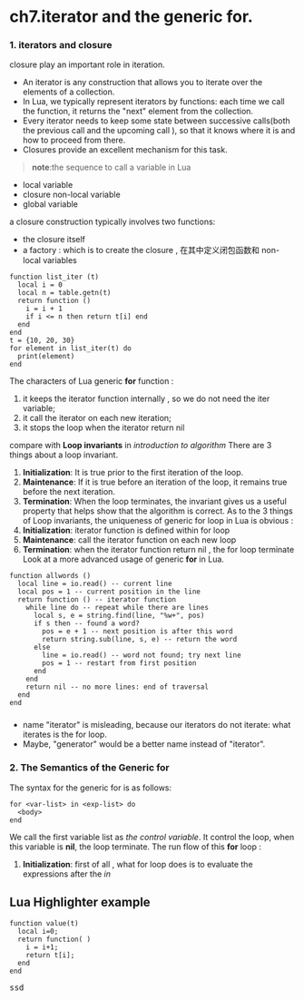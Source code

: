 ch7.iterator and the generic for.
===================

### 1. iterators and closure
closure play an important role in iteration.
  - An iterator is any construction that allows you to iterate over the elements of a collection.
  - In Lua, we typically represent iterators by functions: each time we call the function, it returns the "next" element from the collection.
  - Every iterator needs to keep some state between successive calls(both the previous call and the upcoming call ), so that it knows where it is and how to proceed from there.
  - Closures provide an excellent mechanism for this task.

> **note**:the sequence to call a variable in Lua
  + local variable
  + closure non-local variable 
  + global variable

a closure construction typically involves two functions: 
  + the closure itself
  + a factory : which is to create the closure , 在其中定义闭包函数和 non-local variables

```
function list_iter (t)
  local i = 0
  local n = table.getn(t)
  return function ()
    i = i + 1
    if i <= n then return t[i] end
  end
end
t = {10, 20, 30}
for element in list_iter(t) do
  print(element)
end
```
The characters of Lua generic **for** function :
1. it keeps the iterator function internally , so we do not need the iter variable;
2. it call the iterator on each new iteration;
3. it stops the loop when the iterator return nil

compare with **Loop invariants** in *introduction to algorithm*
There are 3 things about a loop invariant.
1. **Initialization**: It is true prior to the first iteration of the loop.
2. **Maintenance**: If it is true before an iteration of the loop, it remains true before the next iteration.
3. **Termination**: When the loop terminates, the invariant gives us a useful property that helps show that the algorithm is correct.
As to the 3 things of Loop invariants, the uniqueness of generic for loop in Lua is obvious :
1. **Initialization**: iterator function is defined within for loop
2. **Maintenance**: call the iterator function on each new loop
3. **Termination**: when the iterator function return nil , the for loop terminate
Look at a more advanced usage of generic **for** in Lua.
```
function allwords ()
  local line = io.read() -- current line
  local pos = 1 -- current position in the line
  return function () -- iterator function
    while line do -- repeat while there are lines
      local s, e = string.find(line, "%w+", pos)
      if s then -- found a word?
        pos = e + 1 -- next position is after this word
        return string.sub(line, s, e) -- return the word
      else
        line = io.read() -- word not found; try next line
        pos = 1 -- restart from first position
      end
    end
    return nil -- no more lines: end of traversal
  end
end
```








### 

  - name "iterator" is misleading, because our iterators do not iterate: what iterates is the for loop.
  - Maybe, "generator" would be a better name instead of "iterator".



### 2. The Semantics of the Generic for
The syntax for the generic for is as follows:
```
for <var-list> in <exp-list> do
  <body>
end 
```
We call the first variable list <var-list> as *the control variable*. It control the loop, when this variable is **nil**, the loop terminate.
The run flow of this **for** loop :
1. **Initialization**: first of all , what for loop does is to evaluate the expressions after the *in* 


Lua Highlighter example
-
<pre class="prettyprint"><code class="language-lua">function value(t)
  local i=0;
  return function( )
    i = i+1;
    return t[i]; 
  end
end</code></pre>

<kbd>ssd</kbd>